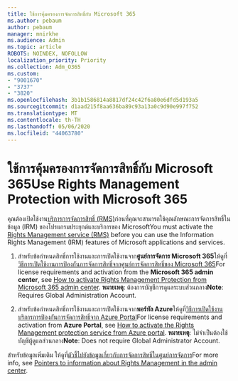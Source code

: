 ```yaml
---
title: ใช้การคุ้มครองการจัดการสิทธิ์กับ Microsoft 365
ms.author: pebaum
author: pebaum
manager: mnirkhe
ms.audience: Admin
ms.topic: article
ROBOTS: NOINDEX, NOFOLLOW
localization_priority: Priority
ms.collection: Adm_O365
ms.custom:
- "9001670"
- "3737"
- "3820"
ms.openlocfilehash: 3b1b1586814a8817df24c42f6a80e6dfd5d193a5
ms.sourcegitcommit: d1aad215f8aa636ba89c93a13a0c9d90e997f752
ms.translationtype: MT
ms.contentlocale: th-TH
ms.lasthandoff: 05/06/2020
ms.locfileid: "44063780"
---
```

# <a name="use-rights-management-protection-with-microsoft-365"></a><span data-ttu-id="beb3c-102">ใช้การคุ้มครองการจัดการสิทธิ์กับ Microsoft 365</span><span class="sxs-lookup"><span data-stu-id="beb3c-102">Use Rights Management Protection with Microsoft 365</span></span>

<span data-ttu-id="beb3c-103">คุณต้องเปิดใช้งาน[บริการการจัดการสิทธิ์ (RMS)](https://docs.microsoft.com/azure/information-protection/what-is-azure-rms)ก่อนที่คุณจะสามารถใช้คุณลักษณะการจัดการสิทธิ์ในข้อมูล (IRM) ของโปรแกรมประยุกต์และบริการของ Microsoft</span><span class="sxs-lookup"><span data-stu-id="beb3c-103">You must activate the [Rights Management service (RMS)](https://docs.microsoft.com/azure/information-protection/what-is-azure-rms) before you can use the Information Rights Management (IRM) features of Microsoft applications and services.</span></span>

1. <span data-ttu-id="beb3c-104">สําหรับข้อกําหนดสิทธิ์การใช้งานและการเปิดใช้งานจาก**ศูนย์การจัดการ Microsoft 365**ให้ดูที่[วิธีการเปิดใช้งานการป้องกันการจัดการสิทธิ์จากศูนย์การจัดการสิทธิ์ของ Microsoft 365](https://docs.microsoft.com/azure/information-protection/activate-office365)</span><span class="sxs-lookup"><span data-stu-id="beb3c-104">For license requirements and activation from the **Microsoft 365 admin center**, see [How to activate Rights Management Protection from Microsoft 365 admin center](https://docs.microsoft.com/azure/information-protection/activate-office365).</span></span> <span data-ttu-id="beb3c-105">**หมายเหตุ**: ต้องการบัญชีการดูแลระบบส่วนกลาง</span><span class="sxs-lookup"><span data-stu-id="beb3c-105">**Note**: Requires Global Administration Account.</span></span>

2. <span data-ttu-id="beb3c-106">สําหรับข้อกําหนดสิทธิ์การใช้งานและการเปิดใช้งานจาก**พอร์ทัล Azure**ให้ดูที่[วิธีการเปิดใช้งานบริการการป้องกันการจัดการสิทธิ์จาก Azure Portal](https://docs.microsoft.com/azure/information-protection/activate-azure)</span><span class="sxs-lookup"><span data-stu-id="beb3c-106">For license requirements and activation from **Azure Portal**, see [How to activate the Rights Management protection service from Azure portal](https://docs.microsoft.com/azure/information-protection/activate-azure).</span></span> <span data-ttu-id="beb3c-107">**หมายเหตุ**: ไม่จําเป็นต้องใช้บัญชีผู้ดูแลส่วนกลาง</span><span class="sxs-lookup"><span data-stu-id="beb3c-107">**Note**: Does not require Global Administrator Account.</span></span>

<span data-ttu-id="beb3c-108">สําหรับข้อมูลเพิ่มเติม ให้ดูที่[ตัวชี้ไปยังข้อมูลเกี่ยวกับการจัดการสิทธิ์ในศูนย์การจัดการ](https://docs.microsoft.com/office365/enterprise/activate-rms-in-office-365)</span><span class="sxs-lookup"><span data-stu-id="beb3c-108">For more info, see [Pointers to information about Rights Management in the admin center](https://docs.microsoft.com/office365/enterprise/activate-rms-in-office-365).</span></span>
